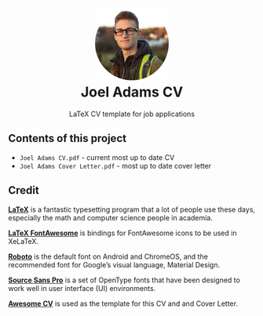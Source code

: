 <h1 align="center">
  <a href="https://github.com/JoelLucaAdams" title="GitHub page">
    <img alt="profile_pic" src="https://raw.githubusercontent.com/JoelLucaAdams/cv/master/img/joel_adams_cicular.png" width="150px" height="150px"/>
  </a>
  <br />
  Joel Adams CV
</h1>

<p align="center">
  LaTeX CV template for job applications
</p>

## Contents of this project

* `Joel Adams CV.pdf` - current most up to date CV
* `Joel Adams Cover Letter.pdf` - most up to date cover letter

## Credit

[**LaTeX**](http://www.latex-project.org) is a fantastic typesetting program that a lot of people use these days, especially the math and computer science people in academia.

[**LaTeX FontAwesome**](https://github.com/furl/latex-fontawesome) is bindings for FontAwesome icons to be used in XeLaTeX.

[**Roboto**](https://github.com/google/roboto) is the default font on Android and ChromeOS, and the recommended font for Google’s visual language, Material Design.

[**Source Sans Pro**](https://github.com/adobe-fonts/source-sans-pro) is a set of OpenType fonts that have been designed to work well in user interface (UI) environments.

[**Awesome CV**](https://github.com/posquit0/Awesome-CV) is used as the template for this CV and and Cover Letter.

